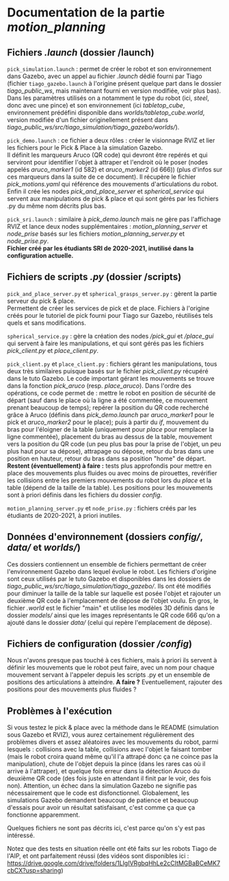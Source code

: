# Documentation de la partie *motion_planning*

## Fichiers *.launch* (dossier /launch)
 `pick_simulation.launch` : permet de créer le robot et son environnement dans Gazebo, avec un appel au fichier *.launch* dédié fourni par Tiago (fichier `tiago_gazebo.launch` à l'origine présent quelque part dans le dossier *tiago_public_ws*, mais maintenant fourni en version modifiée, voir plus bas). Dans les paramètres utilisés on a notamment le type du robot (ici, *steel*, donc avec une pince) et son environnement (ici *tabletop_cube*, environnement prédéfini disponible dans *worlds/tabletop_cube.world*, version modifiée d'un fichier originellement présent dans *tiago_public_ws/src/tiago_simulation/tiago_gazebo/worlds/*).   
 
 `pick_demo.launch` : ce fichier a deux rôles : créer le visionnage RVIZ et lier les fichiers pour le Pick & Place à la simulation Gazebo.   
Il définit les marqueurs Aruco (QR code) qui devront être repérés et qui serviront pour identifier l'objet à attraper et l'endroit où le poser (nodes appelés *aruco_marker1* (id 582) et *aruco_marker2* (id 666)) (plus d'infos sur ces marqueurs dans la suite de ce document).
Il récupère le fichier *pick_motions.yaml* qui référence des mouvements d'articulations du robot.
Enfin il crée les nodes *pick_and_place_server* et *spherical_service* qui servent aux manipulations de pick & place et qui sont gérés par les fichiers .py du même nom décrits plus bas.

`pick_sri.launch` : similaire à *pick_demo.launch* mais ne gère pas l'affichage RVIZ et lance deux nodes supplémentaires : *motion_planning_server* et *node_prise* basés sur les fichiers *motion_planning_server.py* et *node_prise.py*.   
**Fichier créé par les étudiants SRI de 2020-2021, inutilisé dans la configuration actuelle.**

## Fichiers de scripts *.py* (dossier /scripts)

`pick_and_place_server.py` et `spherical_grasps_server.py` : gèrent la partie serveur du pick & place.   
Permettent de créer les services de pick et de place. Fichiers à l'origine créés pour le tutoriel de pick fourni pour Tiago sur Gazebo, réutilisés tels quels et sans modifications.

`spherical_service.py` : gère la création des nodes */pick_gui* et */place_gui* qui servent à faire les manipulations, et qui sont gérés pas les fichiers *pick_client.py* et *place_client.py*.

`pick_client.py` et `place_client.py` : fichiers gérant les manipulations, tous deux très similaires puisque basés sur le fichier *pick_client.py* récupéré dans le tuto Gazebo. Le code important gérant les mouvements se trouve dans la fonction *pick_aruco* (resp. *place_aruco*). Dans l'ordre des opérations, ce code permet de : mettre le robot en position de sécurité de départ (sauf dans le place où la ligne a été commentée, ce mouvement prenant beaucoup de temps); repérer la position du QR code recherché grâce à Aruco (définis dans *pick_demo.launch* par *aruco_marker1* pour le pick et *aruco_marker2* pour le place); puis à partir du *if*, mouvement du bras pour l'éloigner de la table (uniquement pour *place* pour remplacer la ligne commentée), placement du bras au dessus de la table, mouvement vers la position du QR code (un peu plus bas pour la prise de l'objet, un peu plus haut pour sa dépose), attrapage ou dépose, retour du bras dans une position en hauteur, retour du bras dans sa position "home" de départ.
**Restent (éventuellement) à faire :** tests plus approfondis pour mettre en place des mouvements plus fluides ou avec moins de pirouettes, revérifier les collisions entre les premiers mouvements du robot lors du *place* et la table (dépend de la taille de la table). Les positions pour les mouvements sont à priori définis dans les fichiers du dossier *config*.

`motion_planning_server.py` et `node_prise.py` : fichiers créés par les étudiants de 2020-2021, à priori inutiles.

## Données d'environnement (dossiers *config/*, *data/* et *worlds/*)
Ces dossiers contiennent un ensemble de fichiers permettant de créer l'environnement Gazebo dans lequel évolue le robot. Les fichiers d'origine sont ceux utilisés par le tuto Gazebo et disponibles dans les dossiers de *tiago_public_ws/src/tiago_simulation/tiago_gazebo/*. Ils ont été modifiés pour diminuer la taille de la table sur laquelle est posée l'objet et rajouter un deuxième QR code à l'emplacement de dépose de l'objet voulu. En gros, le fichier *.world* est le fichier "main" et utilise les modèles 3D définis dans le dossier *models/* ainsi que les images représentants le QR code 666 qu'on a ajouté dans le dossier *data/* (celui qui repère l'emplacement de dépose).

## Fichiers de configuration (dossier */config*)
Nous n'avons presque pas touché à ces fichiers, mais à priori ils servent à définir les mouvements que le robot peut faire, avec un nom pour chaque mouvement servant à l'appeler depuis les scripts .py et un ensemble de positions des articulations à atteindre.
**A faire ?** Eventuellement, rajouter des positions pour des mouvements plus fluides ?

## Problèmes à l'exécution
Si vous testez le pick & place avec la méthode dans le README (simulation sous Gazebo et RVIZ), vous aurez certainement régulièrement des problèmes divers et assez aléatoires avec les mouvements du robot, parmi lesquels : collisions avec la table, collisions avec l'objet le faisant tomber (mais le robot croira quand même qu'il l'a attrapé donc ça ne coince pas la manipulation), chute de l'objet depuis la pince (dans les rares cas où il arrive à l'attraper), et quelque fois erreur dans la détection Aruco du deuxième QR code (des fois juste en attendant il finit par le voir, des fois non). Attention, un échec dans la simulation Gazebo ne signifie pas nécessairement que le code est disfonctionnel. Globalement, les simulations Gazebo demandent beaucoup de patience et beaucoup d'essais pour avoir un résultat satisfaisant, c'est comme ça que ça fonctionne apparemment.

Quelques fichiers ne sont pas décrits ici, c'est parce qu'on s'y est pas intéressé.

Notez que des tests en situation réelle ont été faits sur les robots Tiago de l'AIP, et ont parfaitement réussi (des vidéos sont disponibles ici : https://drive.google.com/drive/folders/1LlgIVRgbqHhLe2cCItMGBaBCeMK7cbCX?usp=sharing)

